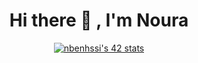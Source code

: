 <h1 align="center">  Hi there 👋 , I'm Noura </h1>
<div align="center">
<a href="https://github.com/oakoudad/badge42"><img src="https://badge.mediaplus.ma/greenbinary/nbenhssi" alt="nbenhssi's 42 stats" /></a>
</div>
